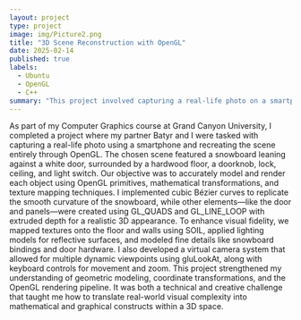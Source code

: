 ```yaml
---
layout: project
type: project
image: img/Picture2.png
title: "3D Scene Reconstruction with OpenGL"
date: 2025-02-14
published: true
labels:
  - Ubuntu
  - OpenGL
  - C++
summary: "This project involved capturing a real-life photo on a smartphone and recreating the entire scene using OpenGL primitives and transformations. The selected scene featured a snowboard leaning against a white door, surrounded by a hardwood floor, ceiling, doorknob, lock, and light switch. Each element was reconstructed using geometric primitives and mathematical modeling."
---
```

As part of my Computer Graphics course at Grand Canyon University, I completed a project where my partner Batyr and I were tasked with capturing a real-life photo using a smartphone and recreating the scene entirely through OpenGL. The chosen scene featured a snowboard leaning against a white door, surrounded by a hardwood floor, a doorknob, lock, ceiling, and light switch. Our objective was to accurately model and render each object using OpenGL primitives, mathematical transformations, and texture mapping techniques. I implemented cubic Bézier curves to replicate the smooth curvature of the snowboard, while other elements—like the door and panels—were created using GL_QUADS and GL_LINE_LOOP with extruded depth for a realistic 3D appearance. To enhance visual fidelity, we mapped textures onto the floor and walls using SOIL, applied lighting models for reflective surfaces, and modeled fine details like snowboard bindings and door hardware. I also developed a virtual camera system that allowed for multiple dynamic viewpoints using gluLookAt, along with keyboard controls for movement and zoom. This project strengthened my understanding of geometric modeling, coordinate transformations, and the OpenGL rendering pipeline. It was both a technical and creative challenge that taught me how to translate real-world visual complexity into mathematical and graphical constructs within a 3D space.
